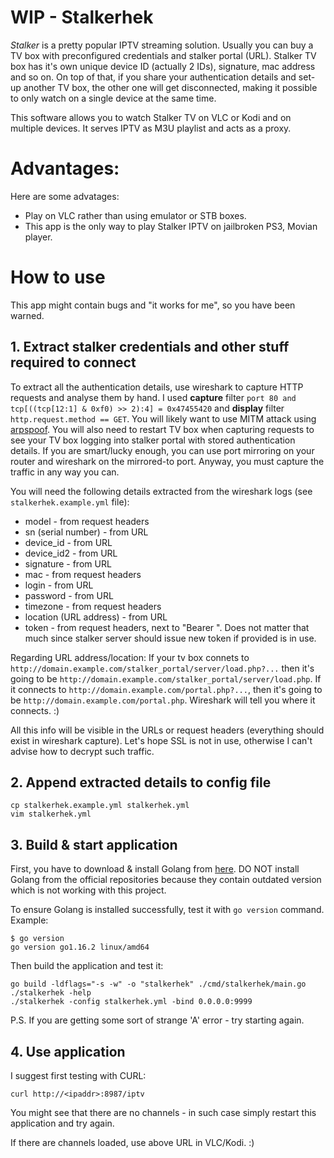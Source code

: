 # WIP - Stalkerhek

*Stalker* is a pretty popular IPTV streaming solution. Usually you can buy a TV box with preconfigured credentials and stalker portal (URL). Stalker TV box has it's own unique device ID (actually 2 IDs), signature, mac address and so on. On top of that, if you share your authentication details and set-up another TV box, the other one will get disconnected, making it possible to only watch on a single device at the same time.

This software allows you to watch Stalker TV on VLC or Kodi and on multiple devices. It serves IPTV as M3U playlist and acts as a proxy.

# Advantages:

Here are some advatages:
* Play on VLC rather than using emulator or STB boxes.
* This app is the only way to play Stalker IPTV on jailbroken PS3, Movian player.

# How to use

This app might contain bugs and "it works for me", so you have been warned.

## 1. Extract stalker credentials and other stuff required to connect

To extract all the authentication details, use wireshark to capture HTTP requests and analyse them by hand. I used **capture** filter `port 80 and tcp[((tcp[12:1] & 0xf0) >> 2):4] = 0x47455420` and **display** filter `http.request.method == GET`. You will likely want to use MITM attack using [arpspoof](https://www.irongeek.com/i.php?page=security/arpspoof). You will also need to restart TV box when capturing requests to see your TV box logging into stalker portal with stored authentication details. If you are smart/lucky enough, you can use port mirroring on your router and wireshark on the mirrored-to port. Anyway, you must capture the traffic in any way you can.

You will need the following details extracted from the wireshark logs (see `stalkerhek.example.yml` file):
* model - from request headers
* sn (serial number) - from URL
* device_id - from URL
* device_id2 - from URL
* signature - from URL
* mac - from request headers
* login - from URL
* password - from URL
* timezone - from request headers
* location (URL address) - from URL
* token - from request headers, next to "Bearer ". Does not matter that much since stalker server should issue new token if provided is in use.

Regarding URL address/location: If your tv box connets to `http://domain.example.com/stalker_portal/server/load.php?...` then it's going to be `http://domain.example.com/stalker_portal/server/load.php`. If it connects to `http://domain.example.com/portal.php?...`, then it's going to be `http://domain.example.com/portal.php`. Wireshark will tell you where it connects. :)

All this info will be visible in the URLs or request headers (everything should exist in wireshark capture). Let's hope SSL is not in use, otherwise I can't advise how to decrypt such traffic.

## 2. Append extracted details to config file

```
cp stalkerhek.example.yml stalkerhek.yml
vim stalkerhek.yml
```

## 3. Build & start application

First, you have to download & install Golang from [here](https://golang.org/doc/install). DO NOT install Golang from the official repositories because they contain outdated version which is not working with this project.

To ensure Golang is installed successfully, test it with `go version` command. Example:
```
$ go version
go version go1.16.2 linux/amd64
```

Then build the application and test it:
```
go build -ldflags="-s -w" -o "stalkerhek" ./cmd/stalkerhek/main.go
./stalkerhek -help
./stalkerhek -config stalkerhek.yml -bind 0.0.0.0:9999
```

P.S. If you are getting some sort of strange 'A' error - try starting again.

## 4. Use application

I suggest first testing with CURL:
```
curl http://<ipaddr>:8987/iptv
```

You might see that there are no channels - in such case simply restart this application and try again.

If there are channels loaded, use above URL in VLC/Kodi. :)
